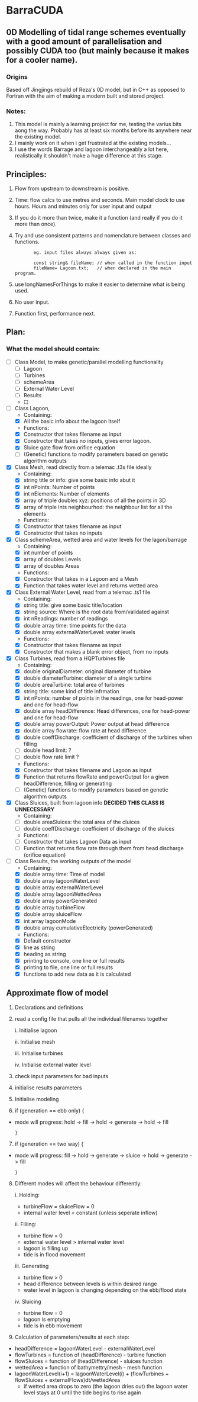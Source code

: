 # BarraCUDA

## 0D Modelling of tidal range schemes eventually with a good amount of parallelisation and possibly CUDA too (but mainly because it makes for a cooler name).

### Origins
Based off Jingjings rebuild of Reza's 0D model, but in C++ as opposed to Fortran with the aim of making a modern built and stored project.

### Notes:
  1. This model is mainly a learning project for me, testing the varius bits aong the way. Probably has at least six months before its anywhere near the existing model.
  2. I mainly work on it when i get frustrated at the existing models...
  3. I use the words Barrage and lagoon interchangeably a lot here, realistically it shouldn't make a huge difference at this stage.

## Principles:
  1. Flow from upstream to downstream is positive.
  2. Time: flow calcs to use metres and seconds. Main model clock to use hours. Hours and minutes only for user input and output
  3. If you do it more than twice, make it a function (and really if you do it more than once).
  4. Try and use consistent patterns and nomenclature between classes and functions. 
                
                eg. input files always always given as:
                
                const string& fileName; // when called in the function input
                fileName= Lagoon.txt;   // when declared in the main program.
                
  5. use longNamesForThings to make it easier to determine what is being used.
  6. No user input.
  7. Function first, performance next.

## Plan:
### What the model should contain:
- [ ] Class Model, to make genetic/parallel modelling functionality
	- [ ] Lagoon
	- [ ] Turbines
	- [ ] schemeArea
	- [ ] External Water Level
	- [ ] Results
	- [ ] 
- [ ] Class Lagoon, 
   - Containing:
   - [x] All the basic info about the lagoon itself
   - Functions:
   - [x] Constructor that takes filename as input
   - [x] Constructor that takes no inputs, gives error lagoon.
   - [x] Sluice gate flow from orifice equation
   - [ ] (Genetic) functions to modify parameters based on genetic algorithm outputs
   
- [x] Class Mesh, read directly from a telemac .t3s file ideally
   - Containing:
   - [x] string title or info: give some basic info abut it
   - [x] int nPoints: Number of points
   - [x] int nElements: Number of elements
   - [x] array of triple doubles xyz: positions of all the points in 3D
   - [x] array of triple ints neighbourhod: the neighbour list for all the elements
   - Functions:
   - [x] Constructor that takes filename as input
   - [x] Constructor that takes no inputs
 
 - [x] Class schemeArea, wetted area and water levels for the lagon/barrage
   - Containing:
   - [x] int number of points
   - [x] array of doubles Levels
   - [x] array of doubles Areas
   - Functions:
   - [x] Constructor that takes in a Lagoon and a Mesh
   - [x] Function that takes water level and returns wetted area
   
- [x] Class External Water Level, read from a telemac .ts1 file
   - Containing:
  - [x] string title: give some basic title/location
  - [x] string source: Where is the root data from/validated against
  - [x] int nReadings: number of readings
  - [x] double array time: time points for the data
  - [x] double array externalWaterLevel: water levels
  - Functions:
  - [x] Constructor that takes filename as input
  - [x] Constructor that makes a blank error object, from no inputs
  
- [x] Class Turbines, read from a HQPTurbines file
   - Containing:
  - [x] double originalDiameter: original diameter of turbine
  - [x] double diameterTurbine: diameter of a single turbine
  - [x] double areaTurbine: total area of turbines
  - [x] string title: some kind of title infrmation
  - [x] int nPoints: number of points in the readings, one for head-power and one for head-flow
  - [x] double array headDifference: Head differences, one for head-power and one for head-flow
  - [x] double array powerOutput: Power output at head difference
  - [x] double array flowrate: flow rate at head difference
  - [x] double coeffDischarge: coefficient of discharge of the turbines when filling
  - [ ] double head limit: ?
  - [ ] double flow rate limit ?
  - Functions:
  - [x] Constructor that takes filename and Lagoon as input
  - [x] Function that returns flowRate and powerOutput for a given headDifference, filling or generating
  - [ ] (Genetic) functions to modify parameters based on genetic algorithm outputs
  
- [x] Class Sluices, built from lagoon info **DECIDED THIS CLASS IS UNNECESSARY**
   - Containing:
  - [ ] double areaSluices: the total area of the cluices
  - [ ] double coeffDischarge: coefficient of discharge of the sluices
  - Functions:
  - [ ] Constructor that takes Lagoon Data as input
  - [ ] Function that returns flow rate through them from head discharge (orifice equation)
  
 - [ ] Class Results, the working outputs of the model
    - Containing:
   - [x] double array time: Time of model
   - [x] double array lagoonWaterLevel
   - [x] double array externalWaterLevel
   - [x] double array lagoonWettedArea
   - [x] double array powerGenerated
   - [x] double array turbineFlow
   - [x] double array sluiceFlow
   - [x] int array lagoonMode
   - [x] double array cumulativeElectricity (powerGenerated)
    - Functions:
   - [x] Default constructor
   - [x] line as string
   - [x] heading as string
   - [x] printing to console, one line or full results
   - [x] printing to file, one line or full results
   - [x] functions to add new data as it is calculated
 
## Approximate flow of model
1. Declarations and definitions
2. read a config file that pulls all the individual filenames together
  
    i. Initialise lagoon
  
    ii. Initialise mesh
  
    iii. Initialise turbines
  
    iv. Initialise external water level
  
3. check input parameters for bad inputs
4. initialise results parameters
5. Initialise modeling
6. if (generation == ebb only) {
  - mode will progress: hold -> fill -> hold -> generate -> hold -> fill
  
        }
  
7. if (generation == two way) {
  - mode will progress: fill -> hold -> generate -> sluice -> hold -> generate -> fill
  
        }
  
8. Different modes will affect the behaviour differently:
   
   i. Holding:
   - turbineFlow = sluiceFlow = 0
   - internal water level = constant (unless seperate inflow)
   
   ii. Filling:
   - turbine flow = 0
   - external water level > internal water level
   - lagoon is filling up
   - tide is in flood movement
   
   iii. Generating
   - turbine flow > 0 
   - head difference between levels is within desired range
   - water level in lagoon is changing depending on the ebb/flood state
   
   iv. Sluicing
   - turbine flow = 0
   - lagoon is emptying
   - tide is in ebb movement
9. Calculation of parameters/results at each step:
  - headDifference = lagoonWaterLevel - externalWaterLevel
  - flowTurbines = function of (headDifference) - turbine function
  - flowSluices = function of (headDifference) - sluices function
  - wettedArea = function of bathymettry/mesh - mesh function
  - lagoonWaterLevel(i+1) = lagoonWaterLevel(i) + (flowTurbines + flowSluices + externalFlows)dt/wettedArea
    - if wetted area drops to zero (the lagoon dries out) the lagoon water level stays at 0 until the tide begins to rise again

